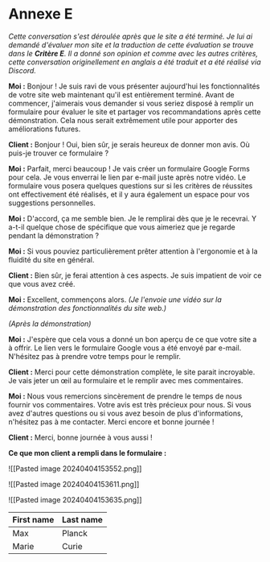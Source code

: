 # Annexe E

*Cette conversation s'est déroulée après que le site a été terminé. Je lui ai demandé d'évaluer mon site et la traduction de cette évaluation se trouve dans le **Critère E**. Il a donné son opinion et comme avec les autres critères, cette conversation originellement en anglais a été traduit et a été réalisé via Discord.*

**Moi :** Bonjour ! Je suis ravi de vous présenter aujourd'hui les fonctionnalités de votre site web maintenant qu'il est entièrement terminé. Avant de commencer, j'aimerais vous demander si vous seriez disposé à remplir un formulaire pour évaluer le site et partager vos recommandations après cette démonstration. Cela nous serait extrêmement utile pour apporter des améliorations futures.

**Client :** Bonjour ! Oui, bien sûr, je serais heureux de donner mon avis. Où puis-je trouver ce formulaire ?

**Moi :** Parfait, merci beaucoup ! Je vais créer un formulaire Google Forms pour cela. Je vous enverrai le lien par e-mail juste après notre vidéo. Le formulaire vous posera quelques questions sur si les critères de réussites ont effectivement été réalisés, et il y aura également un espace pour vos suggestions personnelles.

**Moi :** D'accord, ça me semble bien. Je le remplirai dès que je le recevrai. Y a-t-il quelque chose de spécifique que vous aimeriez que je regarde pendant la démonstration ?

**Moi :** Si vous pouviez particulièrement prêter attention à l'ergonomie et à la fluidité du site en général.

**Client :** Bien sûr, je ferai attention à ces aspects. Je suis impatient de voir ce que vous avez créé.

**Moi :** Excellent, commençons alors. *(Je l'envoie une vidéo sur la démonstration des fonctionnalités du site web.)*

*(Après la démonstration)*

**Moi :** J'espère que cela vous a donné un bon aperçu de ce que votre site a à offrir. Le lien vers le formulaire Google vous a été envoyé par e-mail. N'hésitez pas à prendre votre temps pour le remplir.

**Client :** Merci pour cette démonstration complète, le site parait incroyable. Je vais jeter un œil au formulaire et le remplir avec mes commentaires. 

**Moi :** Nous vous remercions sincèrement de prendre le temps de nous fournir vos commentaires. Votre avis est très précieux pour nous. Si vous avez d'autres questions ou si vous avez besoin de plus d'informations, n'hésitez pas à me contacter. Merci encore et bonne journée !

**Client :** Merci, bonne journée à vous aussi !


**Ce que mon client a rempli dans le formulaire :**

![[Pasted image 20240404153552.png]]

![[Pasted image 20240404153611.png]]

![[Pasted image 20240404153635.png]]


| First name | Last name |
| ---------- | --------- |
| Max        | Planck    |
| Marie      | Curie     |